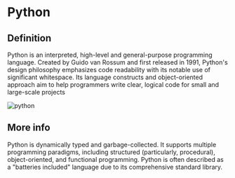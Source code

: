 # Python

## Definition

Python is an interpreted, high-level and general-purpose programming language. Created by Guido van Rossum and first released in 1991, Python's design philosophy emphasizes code readability with its notable use of significant whitespace. Its language constructs and object-oriented approach aim to help programmers write clear, logical code for small and large-scale projects

![python](https://upload.wikimedia.org/wikipedia/commons/thumb/c/c3/Python-logo-notext.svg/1200px-Python-logo-notext.svg.png)

## More info 
Python is dynamically typed and garbage-collected. It supports multiple programming paradigms, including structured (particularly, procedural), object-oriented, and functional programming. Python is often described as a "batteries included" language due to its comprehensive standard library.
